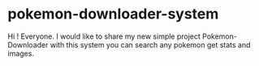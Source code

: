 # pokemon-downloader-system

Hi ! Everyone. I would like to share my new simple project Pokemon-Downloader with this system you can search any pokemon get stats and images.

